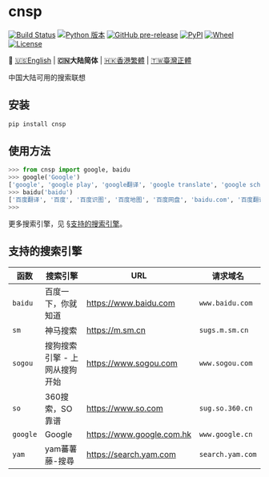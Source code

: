 # cnsp
[![Build Status](https://www.travis-ci.org/wangxinhe2006/cnsp.svg)](https://www.travis-ci.org/wangxinhe2006/cnsp)
[![Python 版本](https://img.shields.io/pypi/pyversions/cnsp.svg)](https://www.python.org/downloads/)
[![GitHub pre-release](https://img.shields.io/github/release-pre/wangxinhe2006/cnsp.svg)](https://github.com/wangxinhe2006/cnsp/releases)
[![PyPI](https://img.shields.io/pypi/v/cnsp.svg)](https://pypi.org/project/cnsp/#history)
[![Wheel](https://img.shields.io/pypi/wheel/cnsp.svg)](https://pypi.org/project/cnsp/#files)
[![License](https://img.shields.io/github/license/wangxinhe2006/cnsp.svg)](LICENSE)

🎌 [🇺🇸English](README.md) | **🇨🇳大陆简体** | [🇭🇰香港繁體](README.zh_Hant_HK.md) | [🇹🇼臺灣正體](README.zh_Hant_TW.md)

中国大陆可用的搜索联想

## 安装
```sh
pip install cnsp
```

## 使用方法
```python
>>> from cnsp import google, baidu
>>> google('Google')
['google', 'google play', 'google翻译', 'google translate', 'google scholar', 'google map', 'google drive', 'google earth', 'google voice', 'google play下载']
>>> baidu('baidu')
['百度翻译', '百度', '百度识图', '百度地图', '百度网盘', 'baidu.com', '百度翻译在线翻译', '百度贴吧', '百度网盘破解版开发者', '百度推荐为什么关不了']
>>>
```
更多搜索引擎，见 [§支持的搜索引擎](#支持的搜索引擎)。

## 支持的搜索引擎
函数 | 搜索引擎 | URL | 请求域名
---- | -------- | --- | --------
`baidu` | 百度一下，你就知道 | https://www.baidu.com | `www.baidu.com`
`sm` | 神马搜索 | https://m.sm.cn | `sugs.m.sm.cn`
`sogou` | 搜狗搜索引擎 - 上网从搜狗开始 | https://www.sogou.com | `www.sogou.com`
`so` | 360搜索，SO靠谱 | https://www.so.com | `sug.so.360.cn`
`google` | Google | https://www.google.com.hk | `www.google.cn`
`yam` | yam蕃薯藤-搜尋 | https://search.yam.com | `search.yam.com`
